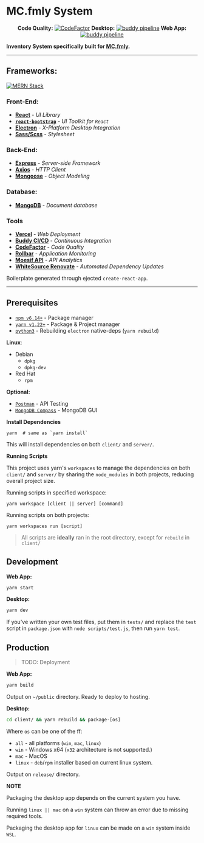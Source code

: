 # MC.fmly System


<div align="center">

**Code Quality:** [![CodeFactor](https://www.codefactor.io/repository/github/jhdcruz/mc.fmly-system/badge?s=12c335ef55a5d9cb0a15c337d17ac27b97e843cd)](https://www.codefactor.io/repository/github/jhdcruz/mc.fmly-system) **Desktop:** [![buddy pipeline](https://app.buddy.works/jhdcruz/mc-fmly-system/pipelines/pipeline/285802/badge.svg?token=88cd275c0ba0c928ef949169703e21440acb90c7d1488b5435bcfbb773fe9989 "buddy pipeline")](https://app.buddy.works/jhdcruz/mc-fmly-system/pipelines/pipeline/285802) **Web App:** [![buddy pipeline](https://app.buddy.works/jhdcruz/mc-fmly-system/pipelines/pipeline/285797/badge.svg?token=88cd275c0ba0c928ef949169703e21440acb90c7d1488b5435bcfbb773fe9989 "buddy pipeline")](https://app.buddy.works/jhdcruz/mc-fmly-system/pipelines/pipeline/285797)

</div>

**Inventory System specifically built for [MC.fmly](https://www.facebook.com/MC.fmly/).**

---

## Frameworks:

[![MERN Stack](https://webassets.mongodb.com/_com_assets/cms/mern-stack-b9q1kbudz0.png)](https://www.mongodb.com/mern-stack)

### Front-End:

  - [**React**](https://reactjs.org/) - _UI Library_
  - [**`react-bootstrap`**](https://react-bootstrap.github.io/) - _UI Toolkit for `React`_
  - [**Electron**](https://electronjs.org) - _X-Platform Desktop Integration_
  - [**Sass/Scss**](https://sass-lang.com) - _Stylesheet_

### Back-End:

  - [**Express**](https://expressjs.com) - _Server-side Framework_
  - [**Axios**](https://github.com/axios/axios) - _HTTP Client_
  - [**Mongoose**](https:/mongoosjes.com) - _Object Modeling_

### Database:

  - [**MongoDB**](https://mongodb.com) - _Document database_

### Tools

- [**Vercel**](https://vercel.com) - _Web Deployment_
- [**Buddy CI/CD**](https://app.buddy.works) - _Continuous Integration_
- [**CodeFactor**](https://codefactor.io) - _Code Quality_
- [**Rollbar**](https://rollbar.com) - _Application Monitoring_
- [**Moesif API**](https://www.moesif.com/) - _API Analytics_
- [**WhiteSource Renovate**](https://renovate.whitesourcesoftware.com/) - _Automated Dependency Updates_

Boilerplate generated through ejected `create-react-app`.

---

## Prerequisites

- [`npm v6.14+`](https://nodejs.org/en/) - Package manager
- [`yarn v1.22+`](https://yarnpkg.com/getting-started/install) - Package & Project manager
- [`python3`](https://www.python.org/downloads/) - Rebuilding `electron` native-deps (`yarn rebuild`)

**Linux**:

- Debian
   - `dpkg`
   - `dpkg-dev`
- Red Hat
   - `rpm`

**Optional:**

- [`Postman`](https://www.postman.com/) - API Testing
- [`MongoDB Compass`](https://www.mongodb.com/try/download/compass) - MongoDB GUI

**Install Dependencies**

```
yarn  # same as `yarn install`
```

This will install dependencies on both `client/` and `server/`.

**Running Scripts**

This project uses yarn's `workspaces` to manage the dependencies on both `client/` and `server/` by sharing the `node_modules` in both projects, reducing overall project size.

Running scripts in specified workspace:

```yarn workspace [client || server] [command]```

Running scripts on both projects:

```yarn workspaces run [script]```

> All scripts are **ideally** ran in the root directory,
> except for `rebuild` in `client/`

## Development

**Web App:**

```bash
yarn start
```

**Desktop:**

```bash
yarn dev
```

If you've written your own test files, put them in `tests/` and replace the `test` script in `package.json` with `node scripts/test.js`, then run `yarn test`.

## Production

> TODO: Deployment

**Web App:**

```bash
yarn build
```

Output on `~/public` directory. Ready to deploy to hosting.

**Desktop:**

```bash
cd client/ && yarn rebuild && package-[os]
```

Where `os` can be one of the ff:

- `all` - all platforms (`win`, `mac`, `linux`)
- `win` - Windows x64 (`x32` architecture is not supported.)
- `mac` - MacOS
- `linux` - `deb`/`rpm` installer based on current linux system.

Output on `release/` directory.

**NOTE**

Packaging the desktop app depends on the current system you have.

Running `linux || mac` on a `win` system can throw an error due to missing required tools.

Packaging the desktop app for `linux` can be made on a `win` system inside `WSL`.
